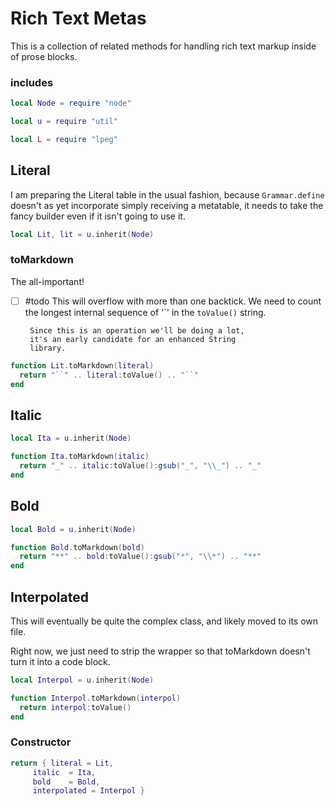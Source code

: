 # Rich Text Metas


  This is a collection of related methods for handling rich text markup
inside of prose blocks. 


### includes

```lua
local Node = require "node"

local u = require "util"

local L = require "lpeg"
```
## Literal

  I am preparing the Literal table in the usual fashion, because 
``Grammar.define`` doesn't as yet incorporate simply receiving a
metatable, it needs to take the fancy builder even if it isn't
going to use it. 

```lua
local Lit, lit = u.inherit(Node)
```
### toMarkdown

The all-important!


- [ ] #todo  This will overflow with more than one backtick.
       We need to count the longest internal sequence of
       '`' in the ``toValue()`` string.


       Since this is an operation we'll be doing a lot,
       it's an early candidate for an enhanced String
       library.

```lua
function Lit.toMarkdown(literal)
  return "``" .. literal:toValue() .. "``"
end
```
## Italic

```lua
local Ita = u.inherit(Node)

function Ita.toMarkdown(italic)
  return "_" .. italic:toValue():gsub("_", "\\_") .. "_"
end
```
## Bold

```lua
local Bold = u.inherit(Node)

function Bold.toMarkdown(bold)
  return "**" .. bold:toValue():gsub("*", "\\*") .. "**"
end
```
## Interpolated

  This will eventually be quite the complex class, and likely moved to
its own file.


Right now, we just need to strip the wrapper so that toMarkdown doesn't
turn it into a code block. 

```lua
local Interpol = u.inherit(Node)

function Interpol.toMarkdown(interpol)
  return interpol:toValue()
end 

```
### Constructor


```lua
return { literal = Lit, 
     italic  = Ita,
     bold    = Bold,
     interpolated = Interpol }
```
